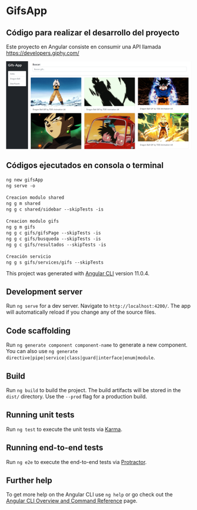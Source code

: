 # GifsApp

## Código para realizar el desarrollo del proyecto

Este proyecto en Angular consiste en consumir una API llamada https://developers.giphy.com/


![](images/1.png)


## Códigos ejecutados en consola o terminal 

```
ng new gifsApp
ng serve -o

Creacion modulo shared
ng g m shared 
ng g c shared/sidebar --skipTests -is 

Creacion modulo gifs
ng g m gifs
ng g c gifs/gifsPage --skipTests -is
ng g c gifs/busqueda --skipTests -is 
ng g c gifs/resultados --skipTests -is

Creación servicio 
ng g s gifs/services/gifs --skipTests 
```





This project was generated with [Angular CLI](https://github.com/angular/angular-cli) version 11.0.4.

## Development server

Run `ng serve` for a dev server. Navigate to `http://localhost:4200/`. The app will automatically reload if you change any of the source files.

## Code scaffolding

Run `ng generate component component-name` to generate a new component. You can also use `ng generate directive|pipe|service|class|guard|interface|enum|module`.

## Build

Run `ng build` to build the project. The build artifacts will be stored in the `dist/` directory. Use the `--prod` flag for a production build.

## Running unit tests

Run `ng test` to execute the unit tests via [Karma](https://karma-runner.github.io).

## Running end-to-end tests

Run `ng e2e` to execute the end-to-end tests via [Protractor](http://www.protractortest.org/).

## Further help

To get more help on the Angular CLI use `ng help` or go check out the [Angular CLI Overview and Command Reference](https://angular.io/cli) page.


